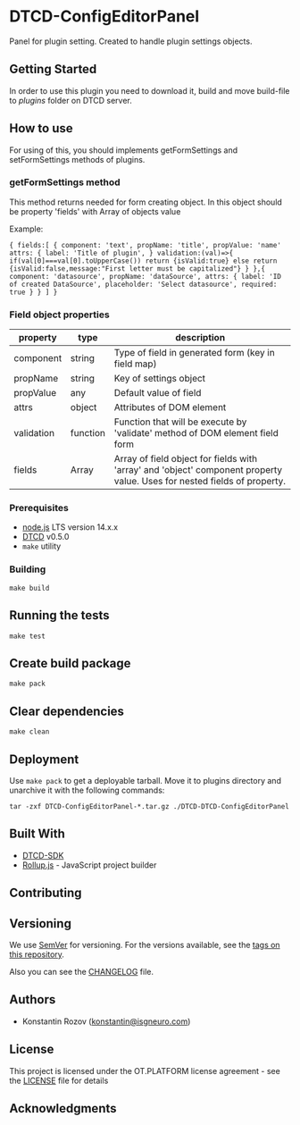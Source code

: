 # DTCD-ConfigEditorPanel

Panel for plugin setting. Created to handle plugin settings objects.

## Getting Started

In order to use this plugin you need to download it, build and move build-file to _plugins_ folder on DTCD server.

## How to use

For using of this, you should implements getFormSettings and setFormSettings methods of plugins.

### getFormSettings method

This method returns needed for form creating object. In this object should be property 'fields' with Array of objects value

Example:

`{ fields:[ { component: 'text', propName: 'title', propValue: 'name' attrs: { label: 'Title of plugin', } validation:(val)=>{ if(val[0]===val[0].toUpperCase()) return {isValid:true} else return {isValid:false,message:"First letter must be capitalized"} } },{ component: 'datasource', propName: 'dataSource', attrs: { label: 'ID of created DataSource', placeholder: 'Select datasource', required: true } } ] }`

### Field object properties

| property   | type     | description                                                                                                              |
| ---------- | -------- | ------------------------------------------------------------------------------------------------------------------------ |
| component  | string   | Type of field in generated form (key in field map)                                                                       |
| propName   | string   | Key of settings object                                                                                                   |
| propValue  | any      | Default value of field                                                                                                   |
| attrs      | object   | Attributes of DOM element                                                                                                |
| validation | function | Function that will be execute by 'validate' method of DOM element field form                                             |
| fields     | Array    | Array of field object for fields with 'array' and 'object' component property value. Uses for nested fields of property. |

### Prerequisites

- [node.js](https://nodejs.org/en/) LTS version 14.x.x
- [DTCD](https://github.com/ISGNeuroTeam/DTCD) v0.5.0
- `make` utility

### Building

```
make build
```

## Running the tests

```
make test
```

## Create build package

```
make pack
```

## Clear dependencies

```
make clean
```

## Deployment

Use `make pack` to get a deployable tarball. Move it to plugins directory and unarchive it with the following commands:

```
tar -zxf DTCD-ConfigEditorPanel-*.tar.gz ./DTCD-DTCD-ConfigEditorPanel
```

## Built With

- [DTCD-SDK](https://github.com/ISGNeuroTeam/DTCD-SDK)
- [Rollup.js](https://rollupjs.org/guide/en/) - JavaScript project builder

## Contributing

## Versioning

We use [SemVer](http://semver.org/) for versioning. For the versions available, see the [tags on this repository](https://github.com/ISGNeuroTeam/DTCD-ConfigEditorPanel/tags).

Also you can see the [CHANGELOG](CHANGELOG.md) file.

## Authors

- Konstantin Rozov (konstantin@isgneuro.com)

## License

This project is licensed under the OT.PLATFORM license agreement - see the [LICENSE](LICENSE.md) file for details

## Acknowledgments
